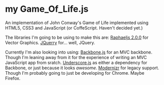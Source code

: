 my Game\_Of\_Life.js
=================
An implementation of John Conway's Game of Life implemented using HTML5, CSS3 and JavaScript (or CoffeScript. Haven't decided yet.)

The libraries I'm going to be using to make this are:
[Raphaeljs 2.0.0](raphaeljs.com) for Vector Graphics.
[JQuerry](jquery.com) for... well, JQuery.

Currently I'm also looking into using:
[Backbone.js](documentcloud.github.com/backbone/) for an MVC backbone. Though I'm leaning away from it for the experience of writing an MVC JavaScript app from sratch.
[Underscore.js](documentcloud.github.com/underscore/) as either a dependency for Backbone, or just because it looks _awesome_.
[Modernizr](modernizer.com) for legacy support. Though I'm probably going to just be developing for Chrome. Maybe Firefox.

